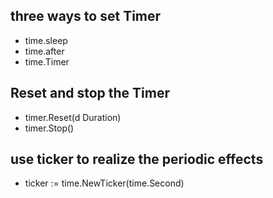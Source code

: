 ## three ways to set Timer
- time.sleep 
- time.after
- time.Timer

## Reset and stop the Timer
- timer.Reset(d Duration)
- timer.Stop()

## use ticker to realize the periodic effects
- ticker := time.NewTicker(time.Second)